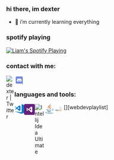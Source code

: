 ### hi there, im dexter

- 🌱 i’m currently learning everything 

### spotify playing
[<img src="https://spotify-readme-tau.vercel.app/api/spotify-playing" alt="Liam's Spotify Playing" width="350" />](https://open.spotify.com/user/stefanevers932)

### contact with me:

[<img align="left" alt="dexter | Twitter" width="22px" src="https://cdn.jsdelivr.net/npm/simple-icons@v3/icons/twitter.svg" />][twitter] 
[<img align="left" alt="dexter | Discord" width="26px" src="https://raw.githubusercontent.com/github/explore/80688e429a7d4ef2fca1e82350fe8e3517d3494d/topics/discord/discord.png" />][discord] 

<br />

### languages and tools:

[<img align="left" alt="Visual Studio Code" width="26px" src="https://raw.githubusercontent.com/github/explore/80688e429a7d4ef2fca1e82350fe8e3517d3494d/topics/visual-studio-code/visual-studio-code.png" />][default]
[<img align="left" alt="Visual Studio" width="29px" src="https://raw.githubusercontent.com/patevs/dotfiles/master/wt/icons/visual-studio.png" />][default]
[<img align="left" alt="Intellij Idea Ultimate" width="26px" src="https://resources.jetbrains.com/storage/products/intellij-idea/img/meta/intellij-idea_logo_300x300.png" />][default]
[<img align="left" alt="Java" width="26px" src="https://raw.githubusercontent.com/github/explore/80688e429a7d4ef2fca1e82350fe8e3517d3494d/topics/java/java.png" />][webdevplaylist]
[<img align="left" alt="MySQL" width="26px" src="https://raw.githubusercontent.com/github/explore/80688e429a7d4ef2fca1e82350fe8e3517d3494d/topics/mysql/mysql.png" />][default]

[discord]: https://discord.gg/SxKtKN8
[twitter]: https://twitter.com/oneUber
[default]: https://www.google.com

